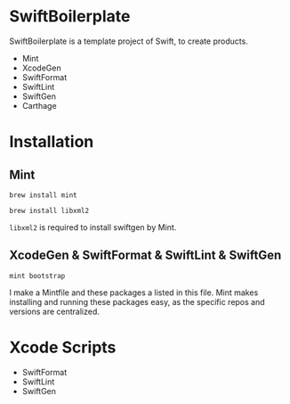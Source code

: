 # SwiftBoilerplate

SwiftBoilerplate is a template project of Swift, to create products.

- Mint
- XcodeGen
- SwiftFormat
- SwiftLint
- SwiftGen
- Carthage

# Installation

## Mint

```
brew install mint
```

```
brew install libxml2
```

`libxml2` is required to install swiftgen by Mint.

## XcodeGen & SwiftFormat & SwiftLint & SwiftGen

```
mint bootstrap
```

I make a Mintfile and these packages a listed in this file.
Mint makes installing and running these packages easy, as the specific repos and versions are centralized.

# Xcode Scripts

- SwiftFormat
- SwiftLint
- SwiftGen

